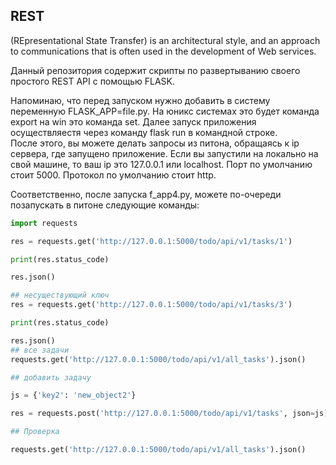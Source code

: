 ## REST 
(REpresentational State Transfer) is an architectural style, and an approach to communications that is often used in the development of Web services.

Данный репозитория содержит скрипты по развертыванию своего простого REST API c помощью FLASK. 

Напоминаю, что перед запуском нужно добавить в систему переменную FLASK_APP=file.py. На юникс системах это будет команда export 
на win это команда set. Далее запуск приложения осуществляестя через команду flask run в командной строке. 
<br>
После этого, вы можете делать запросы из питона, обращаясь к ip сервера, где запущено приложение. Если вы запустили на локально
на свой машине, то ваш ip это 127.0.0.1 или localhost. Порт по умолчанию стоит 5000. Протокол по умолчанию стоит http.

Соответственно, после запуска f_app4.py, можете по-очереди позапускать в питоне следующие команды: 
```python 
import requests

res = requests.get('http://127.0.0.1:5000/todo/api/v1/tasks/1')

print(res.status_code)

res.json()

## несуществующий ключ
res = requests.get('http://127.0.0.1:5000/todo/api/v1/tasks/3')

print(res.status_code)

res.json()
## все задачи
requests.get('http://127.0.0.1:5000/todo/api/v1/all_tasks').json()

## добавить задачу 

js = {'key2': 'new_object2'}

res = requests.post('http://127.0.0.1:5000/todo/api/v1/tasks', json=js)

## Проверка

requests.get('http://127.0.0.1:5000/todo/api/v1/all_tasks').json()
```

